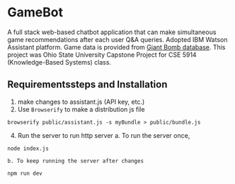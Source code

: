 # GameBot
A full stack web-based chatbot application that can make simultaneous game recommendations after each user Q&A queries. 
Adopted IBM Watson Assistant platform. Game data is provided from [Giant Bomb database](https://www.giantbomb.com/games/).
This project was Ohio State University Capstone Project for CSE 5914 (Knowledge-Based Systems) class.


## Requirementssteps and Installation
1. make changes to assistant.js (API key, etc.)
2. Use `Browserify` to make a distribution js file
```Shell
browserify public/assistant.js -s myBundle > public/bundle.js
```

4. Run the server to run http server
    a. To run the server once,
   
```Shell
node index.js
```

    b. To keep running the server after changes
    
```Shell
npm run dev
```
